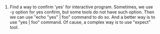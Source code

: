 1. Find a way to confirm 'yes' for interactive program.
   Sometimes, we use -y option for yes confirm, but some tools do not have such option.
   Then we can use "echo "yes" | foo" command to do so.
   And a better way is to use "yes | foo" command.
   Of cause, a complex way is to use "expect" tool.

